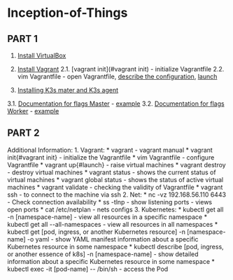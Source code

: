 # Inception-of-Things
## PART 1

1. [Install VirtualBox](https://www.virtualbox.org/wiki/Linux_Downloads)
2. [Install Vagrant](https://developer.hashicorp.com/vagrant/downloads)
	2.1. [vagrant init](#vagrant init) - initialize Vagrantfile
	2.2. vim Vagrantfile - open Vagrantfile, [describe the configuration](https://developer.hashicorp.com/vagrant/docs/vagrantfile), [launch](#launch)


3. [Installing K3s mater and K3s agent](https://docs.k3s.io/quick-start)

3.1. [Documentation for flags Master](https://docs.k3s.io/cli/server) - [example](https://github.com/SavchenkoDV/Inception-of-Things/blob/main/p1/scripts/server.sh)
3.2. [Documentation for flags Worker](https://docs.k3s.io/cli/agent)  - [example](https://github.com/SavchenkoDV/Inception-of-Things/blob/main/p1/scripts/worker.sh) 

## PART 2





Additional Information:
	1. Vagrant: 
		* vagrant - vagrant manual
		* vagrant init{#vagrant init} - initialize the Vagrantfile
		* vim Vagrantfile - configure Vagrantfile
		* vagrant up{#launch} - raise virtual machines
		* vagrant destroy - destroy virtual machines
		* vagrant status - shows the current status of virtual machines
		* vagrant global status - shows the status of active virtual machines
		* vagrant validate - checking the validity of Vagrantfile
		* vagrant ssh <machine name> - to connect to the machine via ssh
	2. Net:
		* nc -vz 192.168.56.110 6443 - Check connection availability
		* ss -tlnp - show listening ports - views open ports
		* cat /etc/netplan - nets configs
	3. Kubernetes:
		* kubectl get all -n [namespace-name] - view all resources in a specific namespace
		* kubectl get all --all-namespaces - view all resources in all namespaces
		* kubectl get [pod, ingress, or another Kubernetes resource] -n [namespace-name] -o yaml - show YAML manifest information about a specific Kubernetes resource in some namespace
		* kubectl describe [pod, ingress, or another essence of k8s] -n [namespace-name] - show detailed information about a specific Kubernetes resource in some namespace
		* kubectl exec -it [pod-name] -- /bin/sh - access the Pod